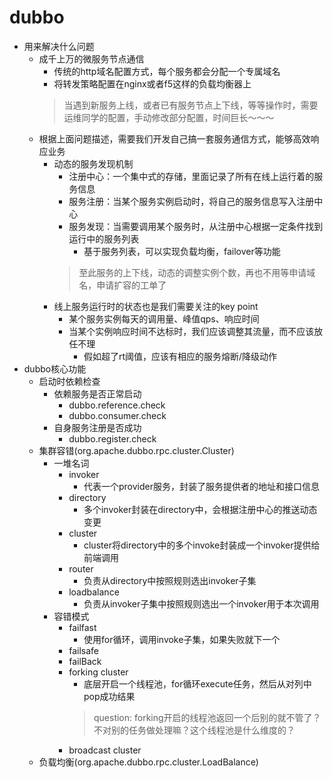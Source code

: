 # dubbo
* 用来解决什么问题
    * 成千上万的微服务节点通信
        * 传统的http域名配置方式，每个服务都会分配一个专属域名
        * 将转发策略配置在nginx或者f5这样的负载均衡器上
        > 当遇到新服务上线，或者已有服务节点上下线，等等操作时，需要运维同学的配置，手动修改部分配置，时间巨长～～～
    * 根据上面问题描述，需要我们开发自己搞一套服务通信方式，能够高效响应业务
        * 动态的服务发现机制
            * 注册中心：一个集中式的存储，里面记录了所有在线上运行着的服务信息
            * 服务注册：当某个服务实例启动时，将自己的服务信息写入注册中心
            * 服务发现：当需要调用某个服务时，从注册中心根据一定条件找到运行中的服务列表
                * 基于服务列表，可以实现负载均衡，failover等功能
            > 至此服务的上下线，动态的调整实例个数，再也不用等申请域名，申请扩容的工单了
        * 线上服务运行时的状态也是我们需要关注的key point
            * 某个服务实例每天的调用量、峰值qps、响应时间
            * 当某个实例响应时间不达标时，我们应该调整其流量，而不应该放任不理
                * 假如超了rt阈值，应该有相应的服务熔断/降级动作
* dubbo核心功能
    * 启动时依赖检查
        * 依赖服务是否正常启动
            * dubbo.reference.check
            * dubbo.consumer.check
        * 自身服务注册是否成功
            * dubbo.register.check
    * 集群容错(org.apache.dubbo.rpc.cluster.Cluster)
        * 一堆名词
            * invoker
                * 代表一个provider服务，封装了服务提供者的地址和接口信息
            * directory
                * 多个invoker封装在directory中，会根据注册中心的推送动态变更
            * cluster
                * cluster将directory中的多个invoke封装成一个invoker提供给前端调用
            * router
                * 负责从directory中按照规则选出invoker子集
            * loadbalance
                * 负责从invoker子集中按照规则选出一个invoker用于本次调用
        * 容错模式
            * failfast
                * 使用for循环，调用invoke子集，如果失败就下一个
            * failsafe
            * failBack
            * forking cluster
                * 底层开启一个线程池，for循环execute任务，然后从对列中pop成功结果
                > question: forking开启的线程池返回一个后别的就不管了？不对别的任务做处理嘛？这个线程池是什么维度的？
            * broadcast cluster
    * 负载均衡(org.apache.dubbo.rpc.cluster.LoadBalance)